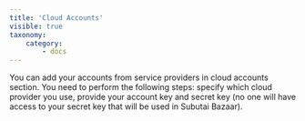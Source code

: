 ```yaml
---
title: 'Cloud Accounts'
visible: true
taxonomy:
    category:
        - docs
---
```


You can add your accounts from service providers in cloud accounts section. You need to perform the following steps: specify which cloud provider you use, provide your account key and secret key (no one will have access to your secret key that will be used in Subutai Bazaar).
